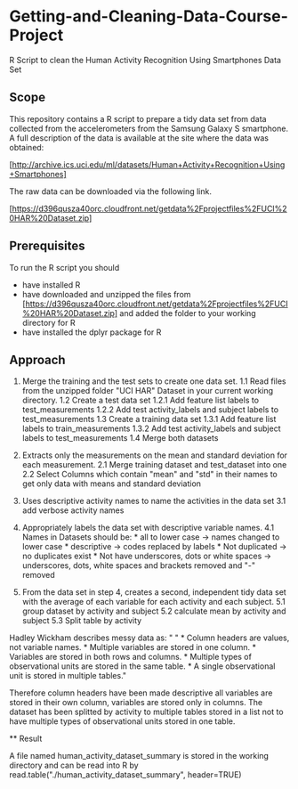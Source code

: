 # Getting-and-Cleaning-Data-Course-Project
R Script to clean the Human Activity Recognition Using Smartphones Data Set 

## Scope
This repository contains a R script to prepare a tidy data set from data collected from the accelerometers from the Samsung Galaxy S smartphone. A full description of the data is available at the site where the data was obtained:

[http://archive.ics.uci.edu/ml/datasets/Human+Activity+Recognition+Using+Smartphones]

The raw data can be downloaded via the following link.

[https://d396qusza40orc.cloudfront.net/getdata%2Fprojectfiles%2FUCI%20HAR%20Dataset.zip]

## Prerequisites
To run the R script you should
* have installed R
* have downloaded and unzipped the files from [https://d396qusza40orc.cloudfront.net/getdata%2Fprojectfiles%2FUCI%20HAR%20Dataset.zip] and added the folder to your working directory for R
* have installed the dplyr package for R

## Approach

1. Merge the training and the test sets to create one data set.
        1.1 Read files from the unzipped folder "UCI HAR" Dataset in your current working directory.
        1.2 Create a test data set
                1.2.1 Add feature list labels to test_measurements
                1.2.2 Add test activity_labels and subject labels to test_measurements
        1.3 Create a training data set
                1.3.1 Add feature list labels to train_measurements
                1.3.2 Add test activity_labels and subject labels to test_measurements
        1.4 Merge both datasets
                
2. Extracts only the measurements on the mean and standard deviation for each measurement.
        2.1 Merge training dataset and test_dataset into one
        2.2 Select Columns which contain "mean" and "std" in their names to get only data with means and standard deviation
        
3. Uses descriptive activity names to name the activities in the data set
        3.1 add verbose activity names
        
4. Appropriately labels the data set with descriptive variable names.
        4.1 Names in Datasets should be:
                * all to lower case -> names changed to lower case
                * descriptive -> codes replaced by labels
                * Not duplicated -> no duplicates exist
                * Not have underscores, dots or white spaces -> underscores, dots, white spaces and brackets removed and "-" removed
                
5. From the data set in step 4, creates a second, independent tidy data set with the average of each variable for each activity and each subject. 
        5.1 group dataset by activity and subject
        5.2 calculate mean by activity and subject
        5.3 Split table by activity

Hadley Wickham describes messy data as: "
       "        * Column headers are values, not variable names.
                * Multiple variables are stored in one column.
                * Variables are stored in both rows and columns.
                * Multiple types of observational units are stored in the same table.
                * A single observational unit is stored in multiple tables."
                
Therefore column headers have been made descriptive all variables are stored in their own column, variables are stored only in columns. The dataset has been splitted by activity to multiple tables stored in a list not to have multiple types of observational units stored in one table.

** Result

A file named human_activity_dataset_summary is stored in the working directory and can be read into R by read.table("./human_activity_dataset_summary", header=TRUE)
